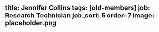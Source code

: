 title: Jennifer Collins
tags: [old-members]
job: Research Technician
job_sort: 5
order: 7
image: placeholder.png
---
